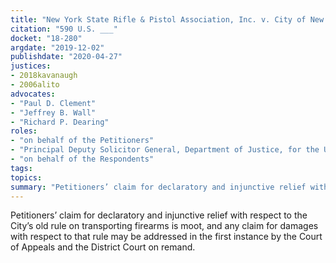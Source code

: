 ```yaml
---
title: "New York State Rifle & Pistol Association, Inc. v. City of New York"
citation: "590 U.S. ___"
docket: "18-280"
argdate: "2019-12-02"
publishdate: "2020-04-27"
justices:
- 2018kavanaugh
- 2006alito
advocates:
- "Paul D. Clement"
- "Jeffrey B. Wall"
- "Richard P. Dearing"
roles:
- "on behalf of the Petitioners"
- "Principal Deputy Solicitor General, Department of Justice, for the United States, as amicus curiae, supporting the Petitioners"
- "on behalf of the Respondents"
tags:
topics:
summary: "Petitioners’ claim for declaratory and injunctive relief with respect to the City’s old rule on transporting firearms is moot, and any claim for damages with respect to that rule may be addressed in the first instance by the Court of Appeals and the District Court on remand."
---
```

Petitioners’ claim for declaratory and injunctive relief with respect to the City’s old rule on transporting firearms is moot, and any claim for damages with respect to that rule may be addressed in the first instance by the Court of Appeals and the District Court on remand.
